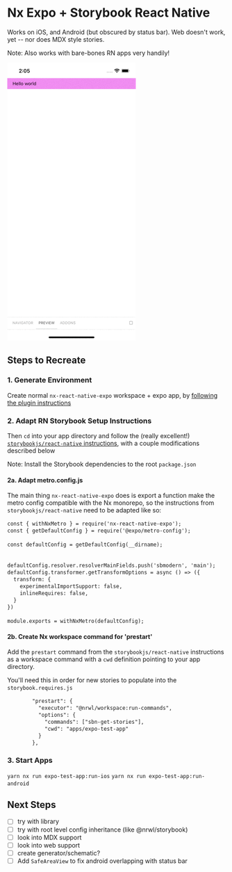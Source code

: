 # Nx Expo + Storybook React Native

Works on iOS, and Android (but obscured by status bar). Web doesn't work, yet -- nor does MDX style stories.

Note: Also works with bare-bones RN apps very handily!

![Recording of Storybook in iOS simulator](screen-recording.gif)

## Steps to Recreate

### 1. Generate Environment

Create normal `nx-react-native-expo` workspace + expo app, by [following the plugin instructions](https://github.com/JacopoPatroclo/nx-react-native-expo)

### 2. Adapt RN Storybook Setup Instructions

Then `cd` into your app directory and follow the (really excellent!) [`storybookjs/react-native` instructions](https://github.com/storybookjs/react-native/blob/next-6.0/v6README.md), with a couple modifications described below

Note: Install the Storybook dependencies to the root `package.json`

#### 2a. Adapt metro.config.js

The main thing `nx-react-native-expo` does is export a function make the metro config compatible with the Nx monorepo, so the instructions from `storybookjs/react-native` need to be adapted like so:

```
const { withNxMetro } = require('nx-react-native-expo');
const { getDefaultConfig } = require('@expo/metro-config');

const defaultConfig = getDefaultConfig(__dirname);


defaultConfig.resolver.resolverMainFields.push('sbmodern', 'main');
defaultConfig.transformer.getTransformOptions = async () => ({
  transform: {
    experimentalImportSupport: false,
    inlineRequires: false,
  }
})

module.exports = withNxMetro(defaultConfig);
```

#### 2b. Create Nx workspace command for 'prestart'

Add the `prestart` command from the `storybookjs/react-native` instructions as a workspace command with a `cwd` definition pointing to your app directory.

You'll need this in order for new stories to populate into the `storybook.requires.js`

```
        "prestart": {
          "executor": "@nrwl/workspace:run-commands",
          "options": {
            "commands": ["sbn-get-stories"],
            "cwd": "apps/expo-test-app"
          }
        },
```

### 3. Start Apps

`yarn nx run expo-test-app:run-ios`
`yarn nx run expo-test-app:run-android`

## Next Steps

- [ ] try with library
- [ ] try with root level config inheritance (like @nrwl/storybook)
- [ ] look into MDX support
- [ ] look into web support
- [ ] create generator/schematic?
- [ ] Add `SafeAreaView` to fix android overlapping with status bar
